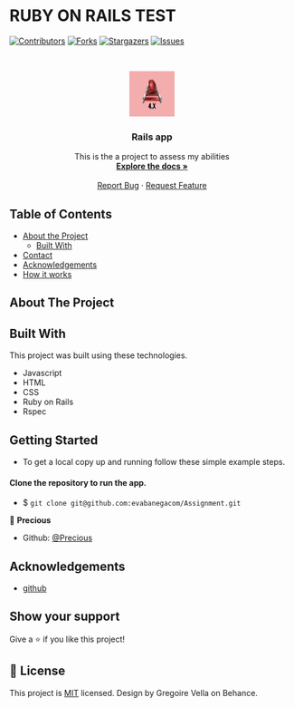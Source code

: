 # RUBY ON RAILS TEST

<!--
*** Thanks for checking out this README Template. If you have a suggestion that would
*** make this better, please fork the repo and create a pull request or simply open
*** an issue with the tag "enhancement".
*** Thanks again! Now go create something AMAZING! :D
-->

<!-- PROJECT SHIELDS -->
<!--
*** I'm using markdown "reference style" links for readability.
*** Reference links are enclosed in brackets [ ] instead of parentheses ( ).
*** See the bottom of this document for the declaration of the reference variables
*** for contributors-url, forks-url, etc. This is an optional, concise syntax you may use.
*** https://www.markdownguide.org/basic-syntax/#reference-style-links
-->
[![Contributors][contributors-shield]][contributors-url]
[![Forks][forks-shield]][forks-url]
[![Stargazers][stars-shield]][stars-url]
[![Issues][issues-shield]][issues-url]

<!-- PROJECT LOGO -->
<br />
<p align="center">
  <a href="https://github.com/evabanegacom/assignment/feature">
    <img src="images/images.jpeg" alt="Logo" width="80" height="80">
  </a>

  <h3 align="center">Rails app</h3>

  <p align="center">
    This is the a project to assess my abilities
    <br />
    <a href="https://github.com/evabanegacom/Assignment"><strong>Explore the docs »</strong></a>
    <br />
    <br />
    <a href="https://github.com/evabanegacom/Assignment/issues">Report Bug</a>
    ·
    <a href="https://github.com/evabanegacom/Assignment/issues">Request Feature</a>
  </p>
</p>

<!-- TABLE OF CONTENTS -->
## Table of Contents

* [About the Project](#about-the-project)
  * [Built With](#built-with)
* [Contact](#Authors)
* [Acknowledgements](#acknowledgements)
* [How it works](#How-it-works)

<!-- ABOUT THE PROJECT -->
## About The Project
<!-- BUILD WITH -->
## Built With
This project was built using these technologies.
* Javascript
* HTML
* CSS
* Ruby on Rails
* Rspec

<!-- ABOUT THE PROJECT -->
## Getting Started
- To get a local copy up and running follow these simple example steps.

#### Clone the repository to run the app.

- $ `git clone git@github.com:evabanegacom/Assignment.git`


<!-- CONTACT -->

👤 **Precious**

- Github: [@Precious](https://github.com/evabanegacom)

<!-- ACKNOWLEDGEMENTS -->
## Acknowledgements
* [github](https://www.github.com/)

## Show your support

Give a ⭐️ if you like this project!

<!-- MARKDOWN LINKS & IMAGES -->
<!-- https://www.markdownguide.org/basic-syntax/#reference-style-links -->
[contributors-shield]: https://img.shields.io/github/contributors/evabanegacom/assignment.svg?style=flat-square
[contributors-url]: https://github.com/evabanegacom/assignment/graphs/contributors
[forks-shield]: https://img.shields.io/github/forks/evabanegacom/assignment.svg?style=flat-square
[forks-url]: https://github.com/evabanegacom/assignment/network/members
[stars-shield]: https://img.shields.io/github/stars/evabanegacom/assignment.svg?style=flat-square
[stars-url]: https://github.com/evabanegacom/assignment/stargazers
[issues-shield]: https://img.shields.io/github/issues/evabanegacom/assignment.svg?style=flat-square
[issues-url]: https://github.com/evabanegacom/assignment/issues

## 📝 License

This project is [MIT](https://opensource.org/licenses/MIT) licensed. Design by Gregoire Vella on Behance.